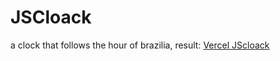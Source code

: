 # JSCloack

a clock that follows the hour of brazilia, result: <a href="https://jsc-loack.vercel.app/">Vercel JScloack</a>
